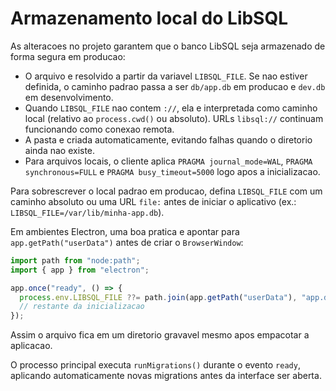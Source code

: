 # Armazenamento local do LibSQL

As alteracoes no projeto garantem que o banco LibSQL seja armazenado de forma segura em producao:

- O arquivo e resolvido a partir da variavel `LIBSQL_FILE`. Se nao estiver definida, o caminho padrao passa a ser `db/app.db` em producao e `dev.db` em desenvolvimento.
- Quando `LIBSQL_FILE` nao contem `://`, ela e interpretada como caminho local (relativo ao `process.cwd()` ou absoluto). URLs `libsql://` continuam funcionando como conexao remota.
- A pasta e criada automaticamente, evitando falhas quando o diretorio ainda nao existe.
- Para arquivos locais, o cliente aplica `PRAGMA journal_mode=WAL`, `PRAGMA synchronous=FULL` e `PRAGMA busy_timeout=5000` logo apos a inicializacao.

Para sobrescrever o local padrao em producao, defina `LIBSQL_FILE` com um caminho absoluto ou uma URL `file:` antes de iniciar o aplicativo (ex.: `LIBSQL_FILE=/var/lib/minha-app.db`).

Em ambientes Electron, uma boa pratica e apontar para `app.getPath("userData")` antes de criar o `BrowserWindow`:

```ts
import path from "node:path";
import { app } from "electron";

app.once("ready", () => {
  process.env.LIBSQL_FILE ??= path.join(app.getPath("userData"), "app.db");
  // restante da inicializacao
});
```

Assim o arquivo fica em um diretorio gravavel mesmo apos empacotar a aplicacao.

O processo principal executa `runMigrations()` durante o evento `ready`, aplicando automaticamente novas migrations antes da interface ser aberta.
